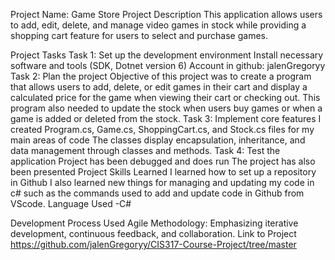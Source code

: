 Project Name: Game Store
Project Description
This application allows users to add, edit, delete, and manage video games in stock while providing a shopping cart feature for users to select and purchase games.

Project Tasks
Task 1: Set up the development environment
Install necessary software and tools (SDK, Dotnet version 6)
Account in github: jalenGregoryy
Task 2: Plan the project
Objective of this project was to create a program that allows users to add, delete, or edit games in their cart and display a calculated price for the game when viewing their cart or checking out. This program also needed to update the stock when users buy games or when a game is added or deleted from the stock.
Task 3: Implement core features
I created Program.cs, Game.cs, ShoppingCart.cs, and Stock.cs files for my main areas of code
The classes display encapsulation, inheritance, and data management through classes and methods.
Task 4: Test the application
Project has been debugged and does run
The project has also been presented
Project Skills Learned
I learned how to set up a repository in Github
I also learned new things for managing and updating my code in c# such as the commands used to add and update code in Github from VScode.
Language Used
-C#

Development Process Used
Agile Methodology: Emphasizing iterative development, continuous feedback, and collaboration.
Link to Project
https://github.com/jalenGregoryy/CIS317-Course-Project/tree/master

